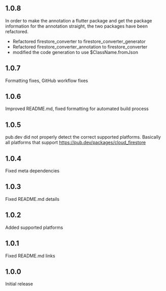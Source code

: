 ## 1.0.8

In order to make the annotation a flutter package and get the package information for the annotation 
straight, the two packages have been refactored.

* Refactored firestore_converter to firestore_converter_generator
* Refactored firestore_converter_annotation to firestore_converter
* modified the code generation to use $ClassName.fromJson

## 1.0.7

Formatting fixes, GitHub workflow fixes 

## 1.0.6

Improved README.md, fixed formatting for automated build process

## 1.0.5

pub.dev did not properly detect the correct supported platforms. Basically all platforms that support https://pub.dev/packages/cloud_firestore

## 1.0.4

Fixed meta dependencies

## 1.0.3

Fixed README.md details

## 1.0.2

Added supported platforms

## 1.0.1

Fixed README.md links

## 1.0.0

Initial release
